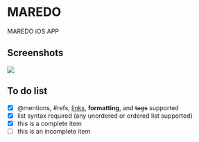 # MAREDO
MAREDO iOS APP

## Screenshots
![](https://cloud.githubusercontent.com/assets/6082043/9477556/102ed96a-4b28-11e5-91ff-da6000a67b29.png)

## To do list
- [x] @mentions, #refs, [links](), **formatting**, and <del>tags</del> supported
- [x] list syntax required (any unordered or ordered list supported)
- [x] this is a complete item
- [ ] this is an incomplete item
